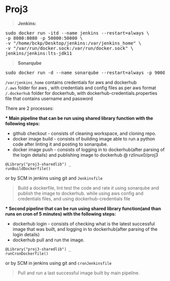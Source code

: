 # Proj3

>**Jenkins:** 

<pre>sudo docker run -itd --name jenkins --restart=always \
-p 8080:8080 -p 50000:50000 \
-v "/home/bckp/Desktop/jenkins:/var/jenkins_home" \
-v "/var/run/docker.sock:/var/run/docker.sock" \
jenkins/jenkins:lts-jdk11  
</pre>

>**Sonarqube**
<pre>sudo docker run -d --name sonarqube --restart=always -p 9000:9000 -p 9092:9092 sonarqube</pre>

  `/var/jenkins_home` contains credentials for aws and dockerhub  
      `/.aws` folder for aws , with credentials and config files as per aws format  
      `/.dockerhub` folder for dockerhub, with dockerhub-credentials.properties file that contains username and password  

There are 2 processes:   
   
<b>* Main pipeline that can be run using shared library function with the following steps:   </b>
* github checkout - consists of cleaning workspace, and cloning repo.   
* docker image build - consists of building image able to run a python code after linting it and posting to sonarqube.   
* docker image push - consists of logging in to dockerhub(after parsing of the login details) and publishing image to dockerhub @ rzlinux0/proj3
```
@Library("proj3-sharedlib") _   
runBuildDockerfile()
```
or by SCM in jenkins using git and `Jenkinsfile`   
>Build a dockerfile, lint test the code and rate it using sonarqube and publish the image to dockerhub.
>while using aws config and credentials files, and using dockerhub-credentials file   

<b>* Second pipeline that can be run using shared library function(and than runs on cron of 5 minutes) with the following steps:   </b>

* dockerhub login - consists of checking what is the latest successful image that was built, and logging in to dockerhub(after parsing of the login details)
* dockerhub pull and run the image.
```
@Library("proj3-sharedlib") _   
runCronDockerfile()
```   
or by SCM in jenkins using git and `cronJenkinsfile`
>Pull and run a last successful image built by main pipeline.
